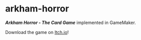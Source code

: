 # arkham-horror
**_Arkham Horror - The Card Game_** implemented in GameMaker.

Download the game on [Itch.io](https://alexcwarren.itch.io/arkham-horror)!
